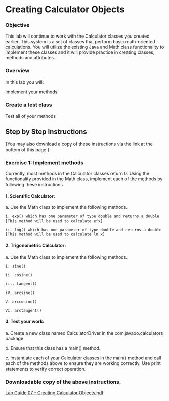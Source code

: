 # Creating Calculator Objects

### Objective
This lab will continue to work with the Calculator classes you created earlier. This system is a set of classes that perform basic math-oriented calculations. You will utilize the existing Java and Math class functionality to implement these classes and it will provide practice in creating classes, methods and attributes.

### Overview
In this lab you will:

Implement your methods

### Create a test class

Test all of your methods

## Step by Step Instructions
{You may also download a copy of these instructions via the link at the bottom of this page.}  

### Exercise 1: Implement methods

Currently, most methods in the Calculator classes return 0. Using the functionality provided in the Math class, implement each of the methods by following these instructions.

#### 1. Scientific Calculator:

  a. Use the Math class to implement the following methods.

    i. exp() which has one parameter of type double and returns a double [This method will be used to calculate e^x]

    ii. log() which has one parameter of type double and returns a double [This method will be used to calculate ln x]

#### 2. Trigonometric Calculator:

  a. Use the Math class to implement the following methods.

    i. sine()

    ii. cosine()

    iii. tangent()

    iV. arcsine()

    V. arccosine()

    Vi. arctangent()

#### 3. Test your work:

  a. Create a new class named CalculatorDriver in the com.javaoo.calculators package.

  b. Ensure that this class has a main() method.

  c. Instantiate each of your Calculator classes in the main() method and call each of the methods above to ensure they are working correctly.  Use print statements to verify correct operation.
  
### Downloadable copy of the above instructions.

[Lab Guide 07 - Creating Calculator Objects.pdf](https://d3c33hcgiwev3.cloudfront.net/BxkRmZsPQySZEZmbDxMk5w_a773f926aa6947f8a104658262469e66_Lab-Guide-07---Creating-Calculator-Objects.pdf?Expires=1643068800&Signature=c-WyPXulJaY-VgiRJAeb9v2KNJ56f-TApiKADOl-k3Owq5EGF2JL6lRz7IltgQqWJr5ABqYSRvfD4KhcTG7iBviiQZLjGjcHvaNef0a6MgKle1nxDF9uSsiwDlhq9xQ9QQpwXHxpdr5-Nb7u15UXtY73~S19d7zeLMKMK5Sfb4Q_&Key-Pair-Id=APKAJLTNE6QMUY6HBC5A)
